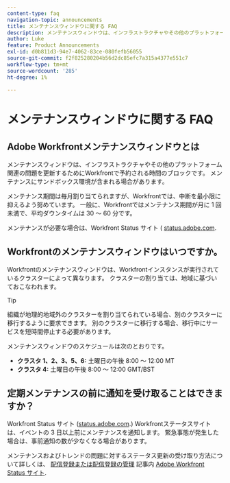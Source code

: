 ```yaml
---
content-type: faq
navigation-topic: announcements
title: メンテナンスウィンドウに関する FAQ
description: メンテナンスウィンドウは、インフラストラクチャやその他のプラットフォーム関連の問題を更新するためにWorkfrontで予約される時間のブロックです。 メンテナンスにサンドボックス環境が含まれる場合があります。
author: Luke
feature: Product Announcements
exl-id: d0b811d3-94e7-4062-83ce-080fefb56055
source-git-commit: f2f825280204b56d2dc85efc7a315a4377e551c7
workflow-type: tm+mt
source-wordcount: '285'
ht-degree: 1%

---
```


# メンテナンスウィンドウに関する FAQ

## Adobe Workfrontメンテナンスウィンドウとは

メンテナンスウィンドウは、インフラストラクチャやその他のプラットフォーム関連の問題を更新するためにWorkfrontで予約される時間のブロックです。 メンテナンスにサンドボックス環境が含まれる場合があります。

メンテナンス期間は毎月割り当てられますが、Workfrontでは、中断を最小限に抑えるよう努めています。 一般に、Workfrontではメンテナンス期間が月に 1 回未満で、平均ダウンタイムは 30 ～ 60 分です。

メンテナンスが必要な場合は、Workfront Status サイト ( [status.adobe.com](https://status.adobe.com/ja/).

## Workfrontのメンテナンスウィンドウはいつですか。

Workfrontのメンテナンスウィンドウは、Workfrontインスタンスが実行されているクラスターによって異なります。 クラスターの割り当ては、地域に基づいておこなわれます。

>[!TIP]
>
>組織が地理的地域外のクラスターを割り当てられている場合、別のクラスターに移行するように要求できます。 別のクラスターに移行する場合、移行中にサービスを短時間停止する必要があります。 <!--For more information, see [Migrating to another cluster](../../administration-and-setup/administrator-faqs/migrate-to-another-cluster.md).-->

メンテナンスウィンドウのスケジュールは次のとおりです。

* **クラスタ 1、2、3、5、6:** 土曜日の午後 8:00 ～ 12:00 MT
* **クラスタ 4:** 土曜日の午後 8:00 ～ 12:00 GMT/BST

## 定期メンテナンスの前に通知を受け取ることはできますか？

Workfront Status サイト ([status.adobe.com](https://status.adobe.com/ja/).) Workfrontステータスサイトは、イベントの 3 日以上前にメンテナンスを通知します。 緊急事態が発生した場合は、事前通知の数が少なくなる場合があります。

メンテナンスおよびトレンドの問題に対するステータス更新の受け取り方法について詳しくは、 [配信登録または配信登録の管理](../../workfront-basics/tips-tricks-and-troubleshooting/understand-the-status-site.md#managing-your-subscription) 記事内 [Adobe Workfront Status サイト](../../workfront-basics/tips-tricks-and-troubleshooting/understand-the-status-site.md).
